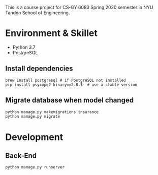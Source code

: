 This is a course project for CS-GY 6083 Spring 2020 semester in NYU Tandon School of Engineering.

# Environment & Skillet
- Python 3.7
- PostgreSQL


## Install dependencies
```shell
brew install postgresql # if PostgreSQL not installed 
pip install psycopg2-binary==2.8.3  # use a stable version  
```

## Migrate database when model changed
```sh
python manage.py makemigrations insurance
python manage.py migrate
```

# Development

## Back-End
```shell
python manage.py runserver
```


